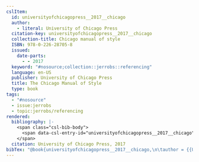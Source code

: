 ```yaml
---
cslItem:
  id: universityofchicagopress__2017__chicago
  author:
    - literal: University of Chicago Press
  citation-key: universityofchicagopress__2017__chicago
  collection-title: Chicago manual of style
  ISBN: 978-0-226-28705-8
  issued:
    date-parts:
      - - 2017
  keyword: "#nosource;collection::jerrobs::referencing"
  language: en-US
  publisher: University of Chicago Press
  title: The Chicago Manual of Style
  type: book
tags:
  - "#nosource"
  - issue:jerrobs
  - topic:jerrobs/referencing
rendered:
  bibliography: |-
    <span class="csl-bib-body">
      <span data-csl-entry-id="universityofchicagopress__2017__chicago" class="csl-entry">University of Chicago Press. 2017. <i>The Chicago Manual of Style</i>. University of Chicago Press.</span>
    </span>
  citation: University of Chicago Press, 2017
bibTex: "@book{universityofchicagopress__2017__chicago,\n\tauthor = {{University of Chicago Press}},\n\tseries = {Chicago manual of style},\n\tyear = {2017},\n\tpublisher = {University of Chicago Press},\n\ttitle = {The {Chicago} {Manual} of {Style}},\n}\n\n"
---
```

